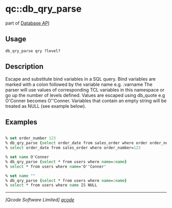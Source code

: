 qc::db_qry_parse
================

part of [Database API](../db.md)

Usage
-----
`db_qry_parse qry ?level?`

Description
-----------
Escape and substitute bind variables in a SQL query. Bind variables are marked with a colon followed by the variable name e.g. :varname The parser will use values of corresponding TCL variables in this namespace or go up the number of levels defined. Values are escaped using db_quote e.g O'Conner becomes O''Conner. Variables that contain an empty string will be treated as NULL (see example below).

Examples
--------
```tcl

% set order_number 123
% db_qry_parse {select order_date from sales_order where order order_number=:order_number}
% select order_date from sales_order where order_number=123

% set name O'Conner
% db_qry_parse {select * from users where name=:name}
% select * from users where name='O''Conner'

% set name ""
% db_qry_parse {select * from users where name=:name}
% select * from users where name IS NULL

```

----------------------------------
*[Qcode Software Limited] [qcode]*

[qcode]: http://www.qcode.co.uk "Qcode Software"